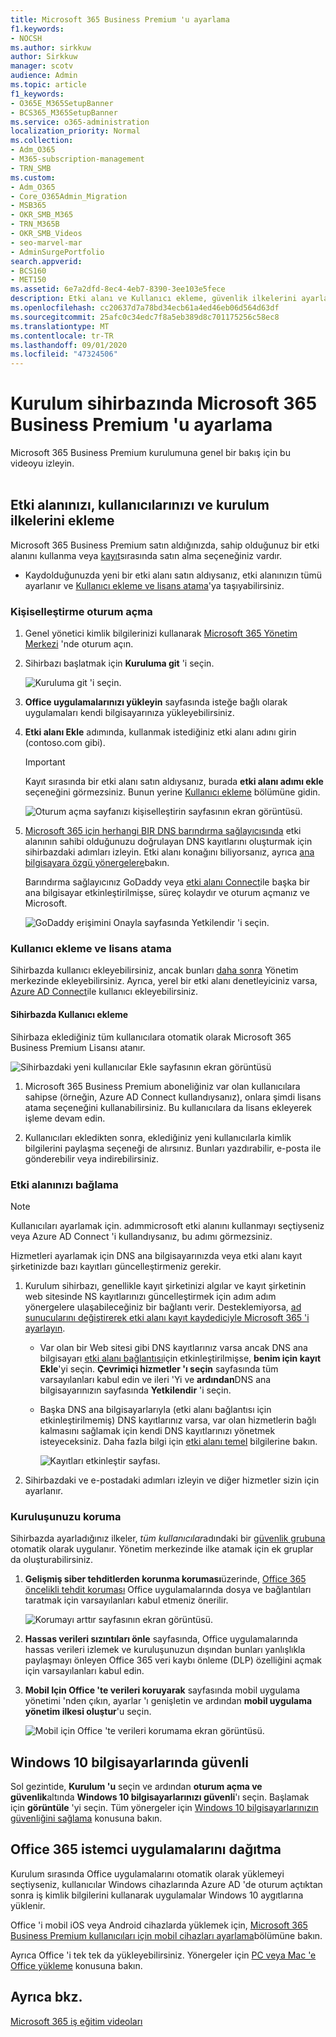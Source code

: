```yaml
---
title: Microsoft 365 Business Premium 'u ayarlama
f1.keywords:
- NOCSH
ms.author: sirkkuw
author: Sirkkuw
manager: scotv
audience: Admin
ms.topic: article
f1_keywords:
- O365E_M365SetupBanner
- BCS365_M365SetupBanner
ms.service: o365-administration
localization_priority: Normal
ms.collection:
- Adm_O365
- M365-subscription-management
- TRN_SMB
ms.custom:
- Adm_O365
- Core_O365Admin_Migration
- MSB365
- OKR_SMB_M365
- TRN_M365B
- OKR_SMB_Videos
- seo-marvel-mar
- AdminSurgePortfolio
search.appverid:
- BCS160
- MET150
ms.assetid: 6e7a2dfd-8ec4-4eb7-8390-3ee103e5fece
description: Etki alanı ve Kullanıcı ekleme, güvenlik ilkelerini ayarlama gibi Microsoft 365 Iş ekstra için kurulum adımlarını keşfedin.
ms.openlocfilehash: cc20637d7a78bd34ecb61a4ed46eb06d564d63df
ms.sourcegitcommit: 25afc0c34edc7f8a5eb389d8c701175256c58ec8
ms.translationtype: MT
ms.contentlocale: tr-TR
ms.lasthandoff: 09/01/2020
ms.locfileid: "47324506"
---
```

# <a name="set-up-microsoft-365-business-premium-in-the-setup-wizard"></a>Kurulum sihirbazında Microsoft 365 Business Premium 'u ayarlama

Microsoft 365 Business Premium kurulumuna genel bir bakış için bu videoyu izleyin.<br><br>

## <a name="add-your-domain-users-and-set-up-policies"></a>Etki alanınızı, kullanıcılarınızı ve kurulum ilkelerini ekleme

Microsoft 365 Business Premium satın aldığınızda, sahip olduğunuz bir etki alanını kullanma veya [kayıt](sign-up.md)sırasında satın alma seçeneğiniz vardır.

- Kaydolduğunuzda yeni bir etki alanı satın aldıysanız, etki alanınızın tümü ayarlanır ve [Kullanıcı ekleme ve lisans atama](#add-users-and-assign-licenses)'ya taşıyabilirsiniz.

### <a name="add-your-domain-to-personalize-sign-in"></a>Kişiselleştirme oturum açma

1. Genel yönetici kimlik bilgilerinizi kullanarak [Microsoft 365 Yönetim Merkezi](https://admin.microsoft.com) 'nde oturum açın. 

2. Sihirbazı başlatmak için **Kuruluma git** 'i seçin.

    ![Kuruluma git 'i seçin.](../media/gotosetupinadmincenter.png)

3. **Office uygulamalarınızı yükleyin** sayfasında isteğe bağlı olarak uygulamaları kendi bilgisayarınıza yükleyebilirsiniz.
    
4. **Etki alanı Ekle** adımında, kullanmak istediğiniz etki alanı adını girin (contoso.com gibi).

    > [!IMPORTANT]
    > Kayıt sırasında bir etki alanı satın aldıysanız, burada **etki alanı adımı ekle** seçeneğini görmezsiniz. Bunun yerine [Kullanıcı ekleme](#add-users-and-assign-licenses) bölümüne gidin.

    ![Oturum açma sayfanızı kişiselleştirin sayfasının ekran görüntüsü.](../media/adddomain.png)

    
4. [Microsoft 365 için herhangi BIR DNS barındırma sağlayıcısında](https://docs.microsoft.com/office365/admin/get-help-with-domains/create-dns-records-at-any-dns-hosting-provider) etki alanının sahibi olduğunuzu doğrulayan DNS kayıtlarını oluşturmak için sihirbazdaki adımları izleyin. Etki alanı konağını biliyorsanız, ayrıca [ana bilgisayara özgü yönergelere](https://docs.microsoft.com/office365/admin/get-help-with-domains/set-up-your-domain-host-specific-instructions)bakın.

    Barındırma sağlayıcınız GoDaddy veya [etki alanı Connect](https://docs.microsoft.com/office365/admin/get-help-with-domains/domain-connect)ile başka bir ana bilgisayar etkinleştirilmişse, süreç kolaydır ve oturum açmanız ve Microsoft.

    ![GoDaddy erişimini Onayla sayfasında Yetkilendir 'i seçin.](../media/godaddyauth.png)

### <a name="add-users-and-assign-licenses"></a>Kullanıcı ekleme ve lisans atama

Sihirbazda kullanıcı ekleyebilirsiniz, ancak bunları [daha sonra](add-users-m365b.md) Yönetim merkezinde ekleyebilirsiniz. Ayrıca, yerel bir etki alanı denetleyiciniz varsa, [Azure AD Connect](https://docs.microsoft.com/azure/active-directory/hybrid/how-to-connect-install-express)ile kullanıcı ekleyebilirsiniz.

#### <a name="add-users-in-the-wizard"></a>Sihirbazda Kullanıcı ekleme

Sihirbaza eklediğiniz tüm kullanıcılara otomatik olarak Microsoft 365 Business Premium Lisansı atanır.

![Sihirbazdaki yeni kullanıcılar Ekle sayfasının ekran görüntüsü](../media/addnewuserspage.png)

1. Microsoft 365 Business Premium aboneliğiniz var olan kullanıcılara sahipse (örneğin, Azure AD Connect kullandıysanız), onlara şimdi lisans atama seçeneğini kullanabilirsiniz. Bu kullanıcılara da lisans ekleyerek işleme devam edin.

2. Kullanıcıları ekledikten sonra, eklediğiniz yeni kullanıcılarla kimlik bilgilerini paylaşma seçeneği de alırsınız. Bunları yazdırabilir, e-posta ile gönderebilir veya indirebilirsiniz.

### <a name="connect-your-domain"></a>Etki alanınızı bağlama

> [!NOTE]
> Kullanıcıları ayarlamak için. adımmicrosoft etki alanını kullanmayı seçtiyseniz veya Azure AD Connect 'i kullandıysanız, bu adımı görmezsiniz.
  
Hizmetleri ayarlamak için DNS ana bilgisayarınızda veya etki alanı kayıt şirketinizde bazı kayıtları güncelleştirmeniz gerekir.
  
1. Kurulum sihirbazı, genellikle kayıt şirketinizi algılar ve kayıt şirketinin web sitesinde NS kayıtlarınızı güncelleştirmek için adım adım yönergelere ulaşabileceğiniz bir bağlantı verir. Desteklemiyorsa, [ad sunucularını değiştirerek etki alanı kayıt kaydediciyle Microsoft 365 'i ayarlayın](https://docs.microsoft.com/microsoft-365/admin/get-help-with-domains/change-nameservers-at-any-domain-registrar). 

    - Var olan bir Web sitesi gibi DNS kayıtlarınız varsa ancak DNS ana bilgisayarı [etki alanı bağlantısı](https://docs.microsoft.com/office365/admin/get-help-with-domains/domain-connect)için etkinleştirilmişse, **benim için kayıt Ekle**'yi seçin. **Çevrimiçi hizmetler 'ı seçin** sayfasında tüm varsayılanları kabul edin ve ileri 'Yi ve **ardından**DNS ana bilgisayarınızın sayfasında **Yetkilendir** 'i seçin.
    - Başka DNS ana bilgisayarlarıyla (etki alanı bağlantısı için etkinleştirilmemiş) DNS kayıtlarınız varsa, var olan hizmetlerin bağlı kalmasını sağlamak için kendi DNS kayıtlarınızı yönetmek isteyeceksiniz. Daha fazla bilgi için [etki alanı temel](https://docs.microsoft.com/office365/admin/get-help-with-domains/dns-basics) bilgilerine bakın.

        ![Kayıtları etkinleştir sayfası.](../media/activaterecords.png)

2. Sihirbazdaki ve e-postadaki adımları izleyin ve diğer hizmetler sizin için ayarlanır.

### <a name="protect-your-organization"></a>Kuruluşunuzu koruma 

Sihirbazda ayarladığınız ilkeler, *tüm kullanıcılar*adındaki bir [güvenlik grubuna](https://docs.microsoft.com/office365/admin/create-groups/compare-groups#security-groups) otomatik olarak uygulanır. Yönetim merkezinde ilke atamak için ek gruplar da oluşturabilirsiniz.

1. **Gelişmiş siber tehditlerden korunma koruması**üzerinde, [Office 365 öncelikli tehdit koruması](https://docs.microsoft.com/microsoft-365/security/office-365-security/office-365-atp) Office uygulamalarında dosya ve bağlantıları taratmak için varsayılanları kabul etmeniz önerilir.

    ![Korumayı arttır sayfasının ekran görüntüsü.](../media/increasetreatprotection.png)


2. **Hassas verileri sızıntıları önle** sayfasında, Office uygulamalarında hassas verileri izlemek ve kuruluşunuzun dışından bunları yanlışlıkla paylaşmayı önleyen Office 365 veri kaybı önleme (DLP) özelliğini açmak için varsayılanları kabul edin.

3. **Mobil Için Office 'te verileri koruyarak** sayfasında mobil uygulama yönetimi 'nden çıkın, ayarlar 'ı genişletin ve ardından **mobil uygulama yönetim ilkesi oluştur**'u seçin.

    ![Mobil için Office 'te verileri korumama ekran görüntüsü.](../media/protectdatainmobile.png)


## <a name="secure-windows-10-pcs"></a>Windows 10 bilgisayarlarında güvenli

Sol gezintide, **Kurulum 'u** seçin ve ardından **oturum açma ve güvenlik**altında **Windows 10 bilgisayarlarınızı güvenli**'ı seçin. Başlamak için **görüntüle** 'yi seçin. Tüm yönergeler için [Windows 10 bilgisayarlarınızın güvenliğini sağlama](secure-win-10-pcs.md) konusuna bakın.

## <a name="deploy-office-365-client-apps"></a>Office 365 istemci uygulamalarını dağıtma

Kurulum sırasında Office uygulamalarını otomatik olarak yüklemeyi seçtiyseniz, kullanıcılar Windows cihazlarında Azure AD 'de oturum açtıktan sonra iş kimlik bilgilerini kullanarak uygulamalar Windows 10 aygıtlarına yüklenir.

Office 'i mobil iOS veya Android cihazlarda yüklemek için, [Microsoft 365 Business Premium kullanıcıları için mobil cihazları ayarlama](set-up-mobile-devices.md)bölümüne bakın.

Ayrıca Office 'i tek tek da yükleyebilirsiniz. Yönergeler için [PC veya Mac 'e Office yükleme](https://support.microsoft.com/office/4414eaaf-0478-48be-9c42-23adc4716658) konusuna bakın.

## <a name="see-also"></a>Ayrıca bkz.

[Microsoft 365 iş eğitim videoları](https://support.microsoft.com/office/6ab4bbcd-79cf-4000-a0bd-d42ce4d12816)
